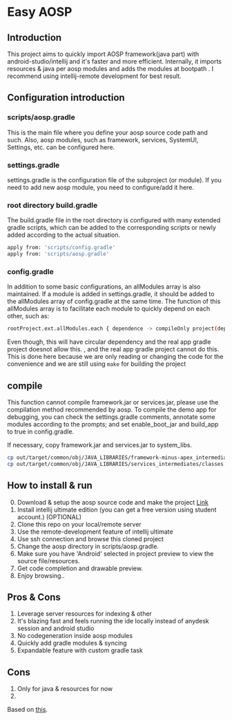 # Easy AOSP

## Introduction
This project aims to quickly import AOSP framework(java part) with android-studio/intellij and it's faster and more efficient.
Internally, it imports resources & java per aosp modules and adds the modules at bootpath . I recommend using intellij-remote development for best result.



## Configuration introduction

### scripts/aosp.gradle
This is the main file where you define your aosp source code path and such. Also, aosp modules, such as framework, services, SystemUI, Settings, etc. can be configured here.

### settings.gradle
settings.gradle is the configuration file of the subproject (or module).
If you need to add new aosp module, you need to configure/add it here.

### root directory build.gradle
The build.gradle file in the root directory is configured with many extended gradle scripts, which can be added to the corresponding scripts or newly added according to the actual situation.

```bash
apply from: 'scripts/config.gradle'
apply from: 'scripts/aosp.gradle'
```

### config.gradle
In addition to some basic configurations, an allModules array is also maintained. If a module is added in settings.gradle, it should be added to the allModules array of config.gradle at the same time.
The function of this allModules array is to facilitate each module to quickly depend on each other, such as:

```bash
rootProject.ext.allModules.each { dependence -> compileOnly project(dependence.value) }
```
Even though, this will have circular dependency and the real app gradle project doesnot allow this. , and the real app gradle project cannot do this. This is done here because we are only reading or changing the code for the convenience and we are still using `make` for building the project

## compile
This function cannot compile framework.jar or services.jar, please use the compilation method recommended by aosp.
To compile the demo app for debugging, you can check the settings.gradle comments, annotate some modules according to the prompts; and set enable_boot_jar and build_app to true in config.gradle.

If necessary, copy framework.jar and services.jar to system_libs.

```bash
cp out/target/common/obj/JAVA_LIBRARIES/framework-minus-apex_intermediates/classes.jar ../system_libs/framework-minus-apex.jar
cp out/target/common/obj/JAVA_LIBRARIES/services_intermediates/classes.jar ../system_libs/services.jar
```

## How to install & run
0. Download & setup the aosp source code and make the project [Link](https://source.android.com/docs/setup/build/building)
1. Install intellij ultimate edition (you can get a free version using student account.) (OPTIONAL)
2. Clone this repo on your local/remote server
3. Use the remote-development feature of intellij ultimate
4. Use ssh connection and browse this cloned project
5. Change the aosp directory in scripts/aosp.gradle.
5. Make sure you have 'Android' selected in project preview to view the source file/resources.
5. Get code completion and drawable preview.
6. Enjoy browsing..


## Pros & Cons
1. Leverage server resources for indexing & other
2. It's blazing fast and feels running the ide locally instead of anydesk session and android studio
3. No codegeneration inside aosp modules
4. Quickly add gradle modules & syncing
5. Expandable feature with custom gradle task

## Cons
1. Only for java & resources for now
2. 

Based on [this](https://github.com/journeyOS/).
